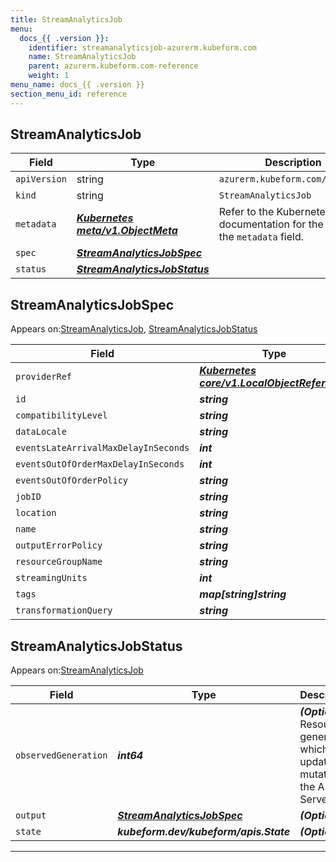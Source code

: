 ```yaml
---
title: StreamAnalyticsJob
menu:
  docs_{{ .version }}:
    identifier: streamanalyticsjob-azurerm.kubeform.com
    name: StreamAnalyticsJob
    parent: azurerm.kubeform.com-reference
    weight: 1
menu_name: docs_{{ .version }}
section_menu_id: reference
---
```


## StreamAnalyticsJob
| Field | Type | Description |
| ------ | ----- | ----------- |
| `apiVersion` | string | `azurerm.kubeform.com/v1alpha1` |
|    `kind` | string | `StreamAnalyticsJob` |
| `metadata` | ***[Kubernetes meta/v1.ObjectMeta](https://kubernetes.io/docs/reference/generated/kubernetes-api/v1.13/#objectmeta-v1-meta)***|Refer to the Kubernetes API documentation for the fields of the `metadata` field.|
| `spec` | ***[StreamAnalyticsJobSpec](#StreamAnalyticsJobSpec)***||
| `status` | ***[StreamAnalyticsJobStatus](#StreamAnalyticsJobStatus)***||
## StreamAnalyticsJobSpec

Appears on:[StreamAnalyticsJob](#StreamAnalyticsJob), [StreamAnalyticsJobStatus](#StreamAnalyticsJobStatus)

| Field | Type | Description |
| ------ | ----- | ----------- |
| `providerRef` | ***[Kubernetes core/v1.LocalObjectReference](https://kubernetes.io/docs/reference/generated/kubernetes-api/v1.13/#localobjectreference-v1-core)***||
| `id` | ***string***||
| `compatibilityLevel` | ***string***||
| `dataLocale` | ***string***||
| `eventsLateArrivalMaxDelayInSeconds` | ***int***||
| `eventsOutOfOrderMaxDelayInSeconds` | ***int***||
| `eventsOutOfOrderPolicy` | ***string***||
| `jobID` | ***string***| ***(Optional)*** |
| `location` | ***string***||
| `name` | ***string***||
| `outputErrorPolicy` | ***string***||
| `resourceGroupName` | ***string***||
| `streamingUnits` | ***int***||
| `tags` | ***map[string]string***| ***(Optional)*** |
| `transformationQuery` | ***string***||
## StreamAnalyticsJobStatus

Appears on:[StreamAnalyticsJob](#StreamAnalyticsJob)

| Field | Type | Description |
| ------ | ----- | ----------- |
| `observedGeneration` | ***int64***| ***(Optional)*** Resource generation, which is updated on mutation by the API Server.|
| `output` | ***[StreamAnalyticsJobSpec](#StreamAnalyticsJobSpec)***| ***(Optional)*** |
| `state` | ***kubeform.dev/kubeform/apis.State***| ***(Optional)*** |
---
